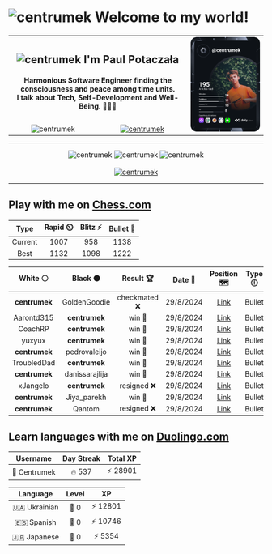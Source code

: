 <h1>
  <img
    src="https://emojis.slackmojis.com/emojis/images/1531849430/4246/blob-sunglasses.gif"
    width="30"
    alt="centrumek"
  />
  Welcome to my world!
</h1>

<table>
  <tbody>
    <tr>
      <td align="center" width="70%" colspan="2">
        <h2>
          <img
            src="https://raw.githubusercontent.com/MartinHeinz/MartinHeinz/master/wave.gif"
            width="30px"
            alt="centrumek"
          />
          I'm Paul Potaczała
        </h2>
        <h4>
          Harmonious Software Engineer finding the consciousness and peace among time units.
          <br/>
          I talk about Tech, Self-Development and Well-Being. 🌿🧘🚀
        </h4>
      </td>
      <td width="30%" rowspan="2">
        <a href="https://app.daily.dev/centrumek">
          <img
            src="./devcard.svg"
            alt="centrumek"
          />
        </a>
      </td>
    </tr>
    <tr align="center">
      <td>
        <img
          src="https://komarev.com/ghpvc/?username=centrumek&label=visitors&color=0e75b6&style=flat"
          alt="centrumek"
        >
      </td>
      <td>
        <a href="https://stackoverflow.com/users/14496012/centrumek">
          <img
            src="https://stackoverflow.com/users/flair/14496012.png?theme=dark"
            alt="centrumek"
          >
        </a>
      </td>
    </tr>
  </tbody>
</table>

---
<div align="center">
  <img 
    src="https://github-readme-stats.vercel.app/api?username=centrumek&show_icons=true&count_private=true&theme=dark&hide_border=true&hide=issues,contribs&bg_color=00000000"
    alt="centrumek"
  />
  <img
    src="https://github-readme-stats.vercel.app/api/top-langs/?username=centrumek&layout=compact&hide_border=true&theme=dark&bg_color=00000000&langs_count=6&exclude_repo=air-statistic-app"
    alt="centrumek"
  />
  <img 
    src="https://github-readme-streak-stats.herokuapp.com?user=centrumek&theme=dark&hide_border=true&background=FFFFFF00"
    alt="centrumek"
  />
  <br/>
  <br/>
  <a href="https://www.buymeacoffee.com/centrumek">
    <img
      src="https://cdn.buymeacoffee.com/buttons/v2/default-orange.png"
      height="50"
      width="210"
      alt="centrumek"
    />
  </a>
</div>

---

## Play with me on [Chess.com](https://www.chess.com/member/centrumek)

<div align="center">
<!--START_SECTION:chessStats-->
<!-- Automatically generated with https://github.com/Balastrong/chess-stats-action -->

| Type | Rapid ⏲️ | Blitz ⚡ | Bullet 🔫 |
|:---:|:---:|:---:|:---:|
| Current | 1007 | 958 | 1138 |
| Best | 1132 | 1098 | 1222 |

| White ⚪ | Black ⚫ | Result 🏆 | Date 📅 | Position 🗺️ | Type 🕕 |
|:---:|:---:|:---:|:---:|:---:|:---:|
| **centrumek** | GoldenGoodie | checkmated ❌ | 29/8/2024 | <a href="http://www.ee.unb.ca/cgi-bin/tervo/fen.pl?select=5rk1/1RR3pp/p4p2/1b2qK1P/6P1/5P2/4r3/8 w - -">Link</a> | Bullet |
| Aarontd315 | **centrumek** | win 🥇 | 29/8/2024 | <a href="http://www.ee.unb.ca/cgi-bin/tervo/fen.pl?select=r4rk1/1b1p1pp1/p6p/2Q5/3N4/6P1/P1P2PqP/5RK1 w - -">Link</a> | Bullet |
| CoachRP | **centrumek** | win 🥇 | 29/8/2024 | <a href="http://www.ee.unb.ca/cgi-bin/tervo/fen.pl?select=rnb4Q/pp1kq1b1/2p1p1p1/5p2/1P1Pp3/2P1P3/P4PPP/RNB2RK1 w - -">Link</a> | Bullet |
| yuxyux | **centrumek** | win 🥇 | 29/8/2024 | <a href="http://www.ee.unb.ca/cgi-bin/tervo/fen.pl?select=7k/pp5p/7P/2P2p2/1rK1b3/3nP3/8/5R2 w - -">Link</a> | Bullet |
| **centrumek** | pedrovaleijo | win 🥇 | 29/8/2024 | <a href="http://www.ee.unb.ca/cgi-bin/tervo/fen.pl?select=8/8/8/P6p/2Qp3p/kQ6/3K2P1/8 b - -">Link</a> | Bullet |
| TroubledDad | **centrumek** | win 🥇 | 29/8/2024 | <a href="http://www.ee.unb.ca/cgi-bin/tervo/fen.pl?select=5Q2/6K1/p1p5/8/k2p4/8/1P4P1/8 w - -">Link</a> | Bullet |
| **centrumek** | danissarajlija | win 🥇 | 29/8/2024 | <a href="http://www.ee.unb.ca/cgi-bin/tervo/fen.pl?select=6R1/8/8/6p1/5k2/6p1/6K1/8 b - -">Link</a> | Bullet |
| xJangelo | **centrumek** | resigned ❌ | 29/8/2024 | <a href="http://www.ee.unb.ca/cgi-bin/tervo/fen.pl?select=8/2k5/8/1KPQ4/3P1P2/8/8/R1B5 b - -">Link</a> | Bullet |
| **centrumek** | Jiya_parekh | win 🥇 | 29/8/2024 | <a href="http://www.ee.unb.ca/cgi-bin/tervo/fen.pl?select=8/p1p4R/3k4/4p2P/2Qpb1P1/7P/6B1/1N2R1K1 b - -">Link</a> | Bullet |
| **centrumek** | Qantom | resigned ❌ | 29/8/2024 | <a href="http://www.ee.unb.ca/cgi-bin/tervo/fen.pl?select=6k1/5p1p/6p1/6q1/2K5/8/8/8 w - -">Link</a> | Bullet |

<!--END_SECTION:chessStats-->
</div>

## Learn languages with me on [Duolingo.com](https://www.duolingo.com/profile/Centrumek)

<div align="center">
<!--START_SECTION:duolingoStats-->
<!-- Automatically generated with https://github.com/centrumek/duolingo-readme-stats-->

| Username | Day Streak | Total XP |
|:---:|:---:|:---:|
| 👤 Centrumek | 🔥 537 | ⚡ 28901 |

| Language | Level | XP |
|:---:|:---:|:---:|
| 🇺🇦 Ukrainian | 👑 0 | ⚡ 12801 |
| 🇪🇸 Spanish | 👑 0 | ⚡ 10746 |
| 🇯🇵 Japanese | 👑 0 | ⚡ 5354 |

<!--END_SECTION:duolingoStats-->
</div>
<!--
**centrumek/centrumek** is a ✨ _special_ ✨ repository because its `README.md` (this file) appears on your GitHub profile.

Here are some ideas to get you started:

- 🔭 I’m currently working on ...
- 🌱 I’m currently learning ...
- 👯 I’m looking to collaborate on ...
- 🤔 I’m looking for help with ...
- 💬 Ask me about ...
- 📫 How to reach me: ...
- 😄 Pronouns: ...
- ⚡ Fun fact: ...
-->
